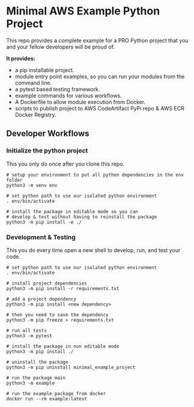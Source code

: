 # Minimal AWS Example Python Project

This repo provides a complete example for a PRO Python
project that you and your fellow developers will be proud of.

**It provides:**
 
* a pip installable project.
* module entry point examples, so you can run your modules from the command line.
* a pytest based testing framework.
* example commands for various workflows.
* A Dockerfile to allow module execution from Docker.
* scripts to publish project to AWS CodeArtifact PyPi repo & AWS ECR Docker Registry.

## Developer Workflows ##

### Initialize the python project ###

This you only do once after you clone this repo.
````
# setup your environment to put all python dependencies in the env folder
python3 -m venv env

# set python path to use our isolated python environment
. env/bin/activate

# install the package in editable mode so you can
# develop & test without having to reinstall the package
python3 -m pip install -e ./
````

### Development & Testing ###

This you do every time open a new shell to develop, run, and test your code.
````
# set python path to use our isolated python environment
. env/bin/activate

# install project dependencies
python3 -m pip install -r requirements.txt

# add a project dependency
python3 -m pip install <new dependency>

# then you need to save the dependency
python3 -m pip freeze > requirements.txt

# run all tests
python3 -m pytest

# install the package in non editable mode
python3 -m pip install ./

# uninstall the package
python3 -m pip uninstall minimal_example_project

# run the package main
python3 -m example

# run the example package from docker
docker run --rm example:latest
````



